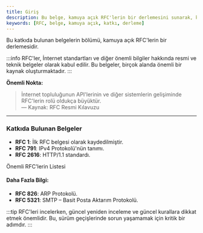 ```yaml
---
title: Giriş
description: Bu belge, kamuya açık RFC'lerin bir derlemesini sunarak, katkıda bulunan belgelerin kapsamını ve önemini vurgulamaktadır. Kullanıcıların bu belgeleri anlamalarına yardımcı olmak için açıklayıcı bilgiler ve ipuçları içermektedir.
keywords: [RFC, belge, kamuya açık, katkı, derleme]
---
```


Bu katkıda bulunan belgelerin bölümü, kamuya açık RFC'lerin bir derlemesidir.

:::info
RFC'ler, İnternet standartları ve diğer önemli bilgiler hakkında resmi ve teknik belgeler olarak kabul edilir. Bu belgeler, birçok alanda önemli bir kaynak oluşturmaktadır.
:::

**Önemli Nokta:**

> İnternet topluluğunun API'lerinin ve diğer sistemlerin gelişiminde RFC'lerin rolü oldukça büyüktür.  
> — Kaynak: RFC Resmi Kılavuzu

---

### Katkıda Bulunan Belgeler

- **RFC 1**: İlk RFC belgesi olarak kaydedilmiştir.
- **RFC 791**: IPv4 Protokolü'nün tanımı.
- **RFC 2616**: HTTP/1.1 standardı.


Önemli RFC'lerin Listesi

#### Daha Fazla Bilgi:
- **RFC 826**: ARP Protokolü.
- **RFC 5321**: SMTP – Basit Posta Aktarım Protokolü.
  
 

:::tip
RFC'leri incelerken, güncel yeniden inceleme ve güncel kurallara dikkat etmek önemlidir. Bu, sürüm geçişlerinde sorun yaşamamak için kritik bir adımdır.
:::